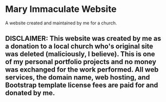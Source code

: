 # Mary Immaculate Website

A website created and maintained by me for a church.

## DISCLAIMER: This website was created by me as a donation to a local church who's original site was deleted (maliciously, I believe). This is one of my personal portfolio projects and no money was exchanged for the work performed. All web services, the domain name, web hosting, and Bootstrap template license fees are paid for and donated by me.